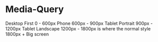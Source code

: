 # Media-Query

Desktop First
0 - 600px Phone
600px - 900px Tablet Portrait
900px - 1200px Tablet Landscape
1200px - 1800px is where the normal style 
1800px + Big screen

